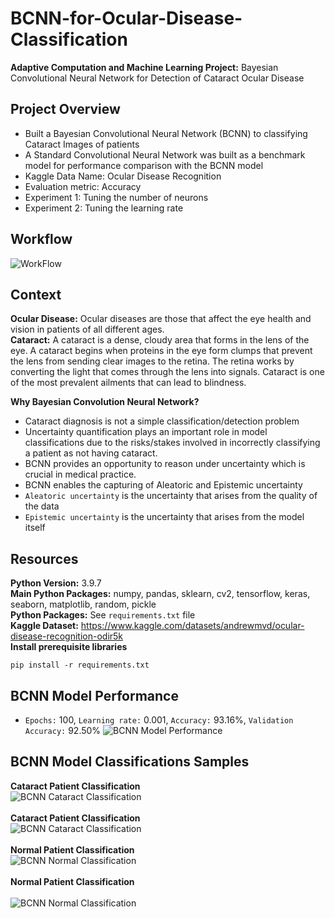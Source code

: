 # BCNN-for-Ocular-Disease-Classification
**Adaptive Computation and Machine Learning Project:** Bayesian Convolutional Neural Network for Detection of Cataract Ocular Disease

## Project Overview 
- Built a Bayesian Convolutional Neural Network (BCNN) to classifying Cataract Images of patients
- A Standard Convolutional Neural Network was built as a benchmark model for performance comparison with the BCNN model
- Kaggle Data Name: Ocular Disease Recognition
- Evaluation metric: Accuracy
- Experiment 1: Tuning the number of neurons
- Experiment 2: Tuning the learning rate

## Workflow
![WorkFlow](https://github.com/Ellie190/BCNN-for-Ocular-Disease-Classification/blob/main/Images/workflow.png)

## Context
**Ocular Disease:** Ocular diseases are those that affect the eye health and vision in patients of all different ages. <br>
**Cataract:** A cataract is a dense, cloudy area that forms in the lens of the eye. A cataract begins when proteins in the eye form clumps that prevent the lens from sending clear images to the retina. The retina works by converting the light that comes through the lens into signals. Cataract  is one of the most prevalent ailments that can lead to blindness. 

**Why Bayesian Convolution Neural Network?** 
- Cataract diagnosis is not a simple classification/detection problem
- Uncertainty quantification plays an important role in model classifications due to the risks/stakes involved in incorrectly classifying a patient as not having cataract. 
- BCNN provides an opportunity to reason under uncertainty which is crucial in medical practice.
- BCNN enables the capturing of Aleatoric and Epistemic uncertainty
- `Aleatoric uncertainty` is the uncertainty that arises from the quality of the data
- `Epistemic uncertainty` is the uncertainty that arises from the model itself

## Resources 
**Python Version:** 3.9.7 <br>
**Main Python Packages:** numpy, pandas, sklearn, cv2, tensorflow, keras, seaborn, matplotlib, random, pickle <br>
**Python Packages:** See `requirements.txt` file <br>
**Kaggle Dataset:** https://www.kaggle.com/datasets/andrewmvd/ocular-disease-recognition-odir5k <br>
**Install prerequisite libraries**
```
pip install -r requirements.txt
```


## BCNN Model Performance
- `Epochs:` 100, `Learning rate:` 0.001, `Accuracy:` 93.16%, `Validation Accuracy:` 92.50%
![BCNN Model Performance](https://github.com/Ellie190/BCNN-for-Ocular-Disease-Classification/blob/main/Images/bcnn_model_performance.png)

## BCNN Model Classifications Samples
**Cataract Patient Classification** <br>
![BCNN Cataract Classification](https://github.com/Ellie190/BCNN-for-Ocular-Disease-Classification/blob/main/Images/bcnn_prediction1.png) <br> <br>
**Cataract Patient Classification** <br> 
![BCNN Cataract Classification](https://github.com/Ellie190/BCNN-for-Ocular-Disease-Classification/blob/main/Images/bcnn_prediction2.png) <br> <br>
**Normal Patient Classification** <br>
![BCNN Normal Classification](https://github.com/Ellie190/BCNN-for-Ocular-Disease-Classification/blob/main/Images/bcnn_prediction3.png) <br> <br>
**Normal Patient Classification** <br> <br>
![BCNN Normal Classification](https://github.com/Ellie190/BCNN-for-Ocular-Disease-Classification/blob/main/Images/bcnn_prediction4.png)




